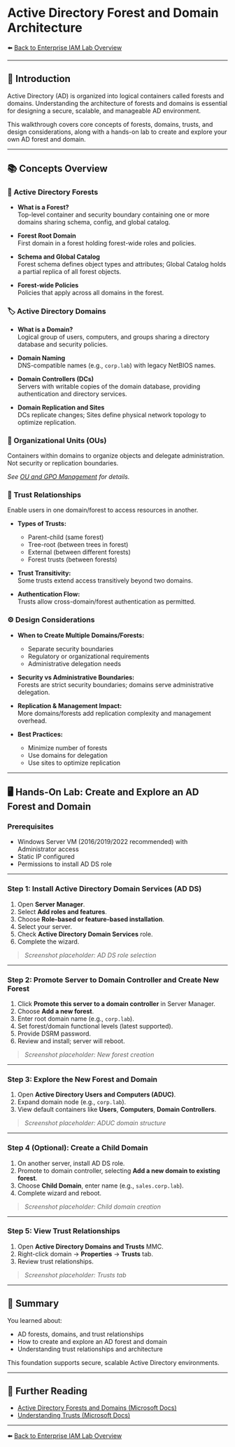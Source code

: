 # Active Directory Forest and Domain Architecture

⬅️ [Back to Enterprise IAM Lab Overview](../README.md)

---

## 📝 Introduction

Active Directory (AD) is organized into logical containers called forests and domains. Understanding the architecture of forests and domains is essential for designing a secure, scalable, and manageable AD environment.

This walkthrough covers core concepts of forests, domains, trusts, and design considerations, along with a hands-on lab to create and explore your own AD forest and domain.

---

## 📚 Concepts Overview

### 🌲 Active Directory Forests

- **What is a Forest?**  
  Top-level container and security boundary containing one or more domains sharing schema, config, and global catalog.

- **Forest Root Domain**  
  First domain in a forest holding forest-wide roles and policies.

- **Schema and Global Catalog**  
  Forest schema defines object types and attributes; Global Catalog holds a partial replica of all forest objects.

- **Forest-wide Policies**  
  Policies that apply across all domains in the forest.

### 🏷️ Active Directory Domains

- **What is a Domain?**  
  Logical group of users, computers, and groups sharing a directory database and security policies.

- **Domain Naming**  
  DNS-compatible names (e.g., `corp.lab`) with legacy NetBIOS names.

- **Domain Controllers (DCs)**  
  Servers with writable copies of the domain database, providing authentication and directory services.

- **Domain Replication and Sites**  
  DCs replicate changes; Sites define physical network topology to optimize replication.

### 📂 Organizational Units (OUs)

Containers within domains to organize objects and delegate administration. Not security or replication boundaries.

_See [OU and GPO Management](./ou-gpo-management.md) for details._

### 🔐 Trust Relationships

Enable users in one domain/forest to access resources in another.

- **Types of Trusts:**  
  - Parent-child (same forest)  
  - Tree-root (between trees in forest)  
  - External (between different forests)  
  - Forest trusts (between forests)

- **Trust Transitivity:**  
  Some trusts extend access transitively beyond two domains.

- **Authentication Flow:**  
  Trusts allow cross-domain/forest authentication as permitted.

### ⚙️ Design Considerations

- **When to Create Multiple Domains/Forests:**  
  - Separate security boundaries  
  - Regulatory or organizational requirements  
  - Administrative delegation needs

- **Security vs Administrative Boundaries:**  
  Forests are strict security boundaries; domains serve administrative delegation.

- **Replication & Management Impact:**  
  More domains/forests add replication complexity and management overhead.

- **Best Practices:**  
  - Minimize number of forests  
  - Use domains for delegation  
  - Use sites to optimize replication

---

## 🖥️ Hands-On Lab: Create and Explore an AD Forest and Domain

### Prerequisites

- Windows Server VM (2016/2019/2022 recommended) with Administrator access  
- Static IP configured  
- Permissions to install AD DS role

---

### Step 1: Install Active Directory Domain Services (AD DS)

1. Open **Server Manager**.  
2. Select **Add roles and features**.  
3. Choose **Role-based or feature-based installation**.  
4. Select your server.  
5. Check **Active Directory Domain Services** role.  
6. Complete the wizard.

> _Screenshot placeholder: AD DS role selection_

---

### Step 2: Promote Server to Domain Controller and Create New Forest

1. Click **Promote this server to a domain controller** in Server Manager.  
2. Choose **Add a new forest**.  
3. Enter root domain name (e.g., `corp.lab`).  
4. Set forest/domain functional levels (latest supported).  
5. Provide DSRM password.  
6. Review and install; server will reboot.

> _Screenshot placeholder: New forest creation_

---

### Step 3: Explore the New Forest and Domain

1. Open **Active Directory Users and Computers (ADUC)**.  
2. Expand domain node (e.g., `corp.lab`).  
3. View default containers like **Users**, **Computers**, **Domain Controllers**.

> _Screenshot placeholder: ADUC domain structure_

---

### Step 4 (Optional): Create a Child Domain

1. On another server, install AD DS role.  
2. Promote to domain controller, selecting **Add a new domain to existing forest**.  
3. Choose **Child Domain**, enter name (e.g., `sales.corp.lab`).  
4. Complete wizard and reboot.

> _Screenshot placeholder: Child domain creation_

---

### Step 5: View Trust Relationships

1. Open **Active Directory Domains and Trusts** MMC.  
2. Right-click domain → **Properties** → **Trusts** tab.  
3. Review trust relationships.

> _Screenshot placeholder: Trusts tab_

---

## 📝 Summary

You learned about:

- AD forests, domains, and trust relationships  
- How to create and explore an AD forest and domain  
- Understanding trust relationships and architecture  

This foundation supports secure, scalable Active Directory environments.

---

## 📖 Further Reading

- [Active Directory Forests and Domains (Microsoft Docs)](https://learn.microsoft.com/en-us/windows-server/identity/ad-ds/plan/active-directory-forests-and-domains)  
- [Understanding Trusts (Microsoft Docs)](https://learn.microsoft.com/en-us/windows-server/identity/ad-ds/plan/understanding-trusts)

---

⬅️ [Back to Enterprise IAM Lab Overview](../README.md)
